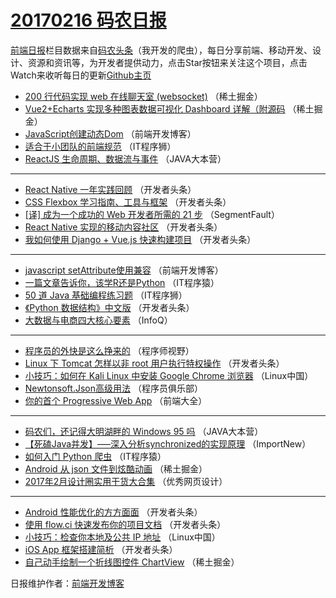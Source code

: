 # [20170216 码农日报](16.md)

[前端日报](http://caibaojian.com/c/news)栏目数据来自[码农头条](http://hao.caibaojian.com/)（我开发的爬虫），每日分享前端、移动开发、设计、资源和资讯等，为开发者提供动力，点击Star按钮来关注这个项目，点击Watch来收听每日的更新[Github主页](https://github.com/kujian/frontendDaily)
* [200 行代码实现 web 在线聊天室 (websocket)](http://hao.caibaojian.com/26502.html) （稀土掘金）
* [Vue2+Echarts 实现多种图表数据可视化 Dashboard 详解（附源码](http://hao.caibaojian.com/26507.html) （稀土掘金）
* [JavaScript创建动态Dom](http://hao.caibaojian.com/26496.html) （前端开发博客）
* [适合于小团队的前端规范](http://hao.caibaojian.com/26493.html) （IT程序狮）
* [ReactJS 生命周期、数据流与事件](http://hao.caibaojian.com/26442.html) （JAVA大本营）

***
* [React Native 一年实践回顾](http://hao.caibaojian.com/26455.html) （开发者头条）
* [CSS Flexbox 学习指南、工具与框架](http://hao.caibaojian.com/26453.html) （开发者头条）
* [[译] 成为一个成功的 Web 开发者所需的 21 步](http://hao.caibaojian.com/26472.html) （SegmentFault）
* [React Native 实现的移动内容社区](http://hao.caibaojian.com/26450.html) （开发者头条）
* [我如何使用 Django + Vue.js 快速构建项目](http://hao.caibaojian.com/26515.html) （开发者头条）

***
* [javascript setAttribute使用兼容](http://hao.caibaojian.com/26497.html) （前端开发博客）
* [一篇文章告诉你，该学R还是Python](http://hao.caibaojian.com/26460.html) （IT程序猿）
* [50 道 Java 基础编程练习题](http://hao.caibaojian.com/26494.html) （IT程序狮）
* [《Python 数据结构》中文版](http://hao.caibaojian.com/26510.html) （开发者头条）
* [大数据与电商四大核心要素](http://hao.caibaojian.com/26414.html) （InfoQ）

***
* [程序员的外快是这么挣来的](http://hao.caibaojian.com/26473.html) （程序师视野）
* [Linux 下 Tomcat 怎样以非 root 用户执行特权操作](http://hao.caibaojian.com/26456.html) （开发者头条）
* [小技巧：如何在 Kali Linux 中安装 Google Chrome 浏览器](http://hao.caibaojian.com/26426.html) （Linux中国）
* [Newtonsoft.Json高级用法](http://hao.caibaojian.com/26446.html) （程序员俱乐部）
* [你的首个 Progressive Web App](http://hao.caibaojian.com/26428.html) （前端大全）

***
* [码农们，还记得大明湖畔的 Windows 95 吗](http://hao.caibaojian.com/26444.html) （JAVA大本营）
* [【死磕Java并发】—–深入分析synchronized的实现原理](http://hao.caibaojian.com/26415.html) （ImportNew）
* [如何入门 Python 爬虫](http://hao.caibaojian.com/26461.html) （IT程序猿）
* [Android 从 json 文件到炫酷动画](http://hao.caibaojian.com/26521.html) （稀土掘金）
* [2017年2月设计圈实用干货大合集](http://hao.caibaojian.com/26500.html) （优秀网页设计）

***
* [Android 性能优化的方方面面](http://hao.caibaojian.com/26511.html) （开发者头条）
* [使用 flow.ci 快速发布你的项目文档](http://hao.caibaojian.com/26457.html) （开发者头条）
* [小技巧：检查你本地及公共 IP 地址](http://hao.caibaojian.com/26427.html) （Linux中国）
* [iOS App 框架搭建简析](http://hao.caibaojian.com/26514.html) （开发者头条）
* [自己动手绘制一个折线图控件 ChartView](http://hao.caibaojian.com/26504.html) （稀土掘金）

日报维护作者：[前端开发博客](http://caibaojian.com/) 
